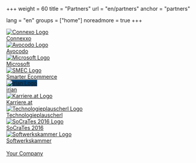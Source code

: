 +++
weight = 60
title = "Partners"
url = "en/partners"
anchor = "partners"

lang = "en"
groups = ["home"]
noreadmore = true
+++

<div class="row blocks">
	<div class="four columns block">
		<div class="block-heading"><a href="http://connexxo.com/">
			<img src="/images/Connexxo-Logo.png" alt="Connexo Logo" style="max-height: 5em; max-width: 100%;"><br/>
			Connexxo
		</a></div>
	</div>
	<div class="four columns block">
		<div class="block-heading"><a href="http://www.avocodo.com/">
			<img src="/images/avocodo-black.png" alt="Avocodo Logo" style="max-height: 5em; max-width: 100%;"><br/>
			Avocodo
		</a></div>
	</div>
	<div class="four columns block">
		<div class="block-heading"><a href="https://www.microsoft.com/de-at">
			<img src="/images/microsoft.png" alt="Microsoft Logo" style="max-height: 5em; max-width: 100%;"><br/>
			Microsoft
		</a></div>
	</div>
</div>
<div class="row blocks">
	<div class="four columns block">
		<div class="block-heading"><a href="https://smarter-ecommerce.com/">
			<img src="/images/smec-logo-RGB.png" alt="SMEC Logo" style="max-height: 5em"><br/>
			Smarter Ecommerce
		</a></div>
	</div>
	<div class="four columns block">
		<div class="block-heading"><a href="http://www.irian.at/">
			<img src="/images/irian-logo.png" alt="irian Logo" style="max-height: 5em; max-width: 100%; background: #003d6e;"><br/>
			irian
		</a></div>
	</div>
	<div class="four columns block">
		<div class="block-heading"><a href="http://www.devland.at/">
			<img src="/images/karriere.at-Logo.png" alt="Karriere.at Logo" style="max-height: 5em; max-width: 100%;"><br/>
			Karriere.at
		</a></div>
	</div>
</div>
<div class="row blocks">
	<div class="four columns block">
		<div class="block-heading"><a href="http://technologieplauscherl.at/">
			<img src="/images/Plauscherl_Logo.jpg" alt="Technologieplauscherl Logo" style="max-height: 5em"><br/>
			Technologieplauscherl
		</a></div>
	</div>
	<div class="four columns block">
		<div class="block-heading"><a href="https://www.socrates-conference.de/">
			<img src="/images/socrates2016_logo.png" alt="SoCraTes 2016 Logo" style="max-height: 5em; max-width: 100%;"><br/>
			SoCraTes 2016
		</a></div>
	</div>
	<div class="four columns block">
		<div class="block-heading"><a href="https://www.softwerkskammer.org/groups/linz">
			<img src="/images/Softwerkskammer.png" alt="Softwerkskammer Logo" style="max-height: 5em; max-width: 100%;"><br/>
			Softwerkskammer
		</a></div>
	</div>
</div>
<div class="row blocks">
	<div class="four columns block">
		<div class="block-heading"><a href="mailto:info@socrates-conference.at?Subject=SoCraTes%20Day%20Linz%20Sponsoring">
			<i class="fa fa-question" aria-hidden="true" style="font-size: 5em;"></i><br/>
			Your Company
		</a></div>
	</div>
</div>
<!--more-->
